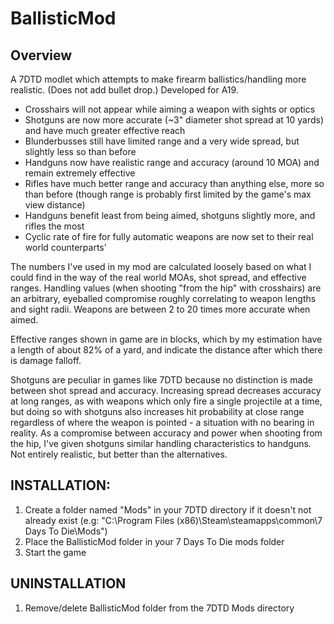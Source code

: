 # BallisticMod
## Overview
A 7DTD modlet which attempts to make firearm ballistics/handling more realistic. (Does not add bullet drop.) Developed for A19.

* Crosshairs will not appear while aiming a weapon with sights or optics
* Shotguns are now more accurate (~3" diameter shot spread at 10 yards) and have much greater effective reach
* Blunderbusses still have limited range and a very wide spread, but slightly less so than before
* Handguns now have realistic range and accuracy (around 10 MOA) and remain extremely effective
* Rifles have much better range and accuracy than anything else, more so than before (though range is probably first limited by the game's max view distance)
* Handguns benefit least from being aimed, shotguns slightly more, and rifles the most
* Cyclic rate of fire for fully automatic weapons are now set to their real world counterparts'

The numbers I've used in my mod are calculated loosely based on what I could find in the way of the real world MOAs, shot spread, and effective ranges. Handling values (when shooting "from the hip" with crosshairs) are an arbitrary, eyeballed compromise roughly correlating to weapon lengths and sight radii. Weapons are between 2 to 20 times more accurate when aimed.

Effective ranges shown in game are in blocks, which by my estimation have a length of about 82% of a yard, and indicate the distance after which there is damage falloff.

Shotguns are peculiar in games like 7DTD because no distinction is made between shot spread and accuracy. Increasing spread decreases accuracy at long ranges, as with weapons which only fire a single projectile at a time, but doing so with shotguns also increases hit probability at close range regardless of where the weapon is pointed - a situation with no bearing in reality. As a compromise between accuracy and power when shooting from the hip, I've given shotguns similar handling characteristics to handguns. Not entirely realistic, but better than the alternatives.

## INSTALLATION:
1. Create a folder named "Mods" in your 7DTD directory if it doesn't not already exist (e.g: "C:\Program Files (x86)\Steam\steamapps\common\7 Days To Die\Mods\")
1. Place the BallisticMod folder in your 7 Days To Die mods folder
2. Start the game

## UNINSTALLATION
1. Remove/delete BallisticMod folder from the 7DTD Mods directory

